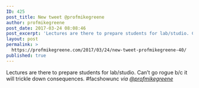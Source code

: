 ```yaml
---
ID: 425
post_title: New tweet @profmikegreene
author: profmikegreene
post_date: 2017-03-24 08:08:46
post_excerpt: 'Lectures are there to prepare students for lab/studio. Can’t go rogue b/c it will trickle down consequences. #facshowunc'
layout: post
permalink: >
  https://profmikegreene.com/2017/03/24/new-tweet-profmikegreene-40/
published: true
---
```

Lectures are there to prepare students for lab/studio. Can’t go rogue b/c it will trickle down consequences. #facshowunc
<cite>via <a href="https://twitter.com/profmikegreene/status/845261105630994434">@profmikegreene</a></cite>